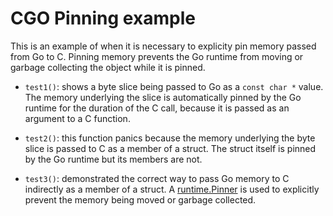 # CGO Pinning example

This is an example of when it is necessary to explicity pin memory passed from
Go to C.  Pinning memory prevents the Go runtime from moving or garbage collecting
the object while it is pinned.

 - `test1()`: shows a byte slice being passed to Go as a `const char *`
   value.  The memory underlying the slice is automatically pinned by the Go
   runtime for the duration of the C call, because it is passed as an argument
   to a C function.

 - `test2()`: this function panics because the memory underlying the byte slice
   is passed to C as a member of a struct.  The struct itself is pinned by
   the Go runtime but its members are not.

- `test3()`: demonstrated the correct way to pass Go memory to C indirectly
  as a member of a struct.  A [runtime.Pinner][runtime_pinner] is used to
  explicitly prevent the memory being moved or garbage collected.


[runtime_pinner]: https://pkg.go.dev/runtime#Pinner "Runtime Pinner"